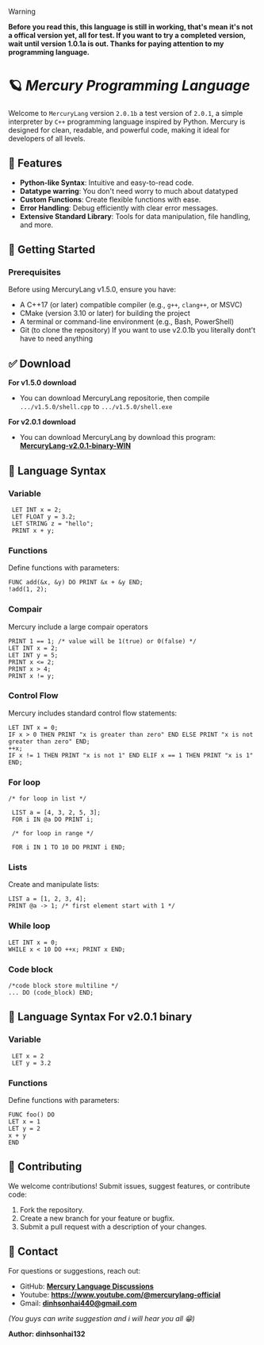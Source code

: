 > [!WARNING]
> **Before you read this, this language is still in working, that's mean it's not a offical version yet, all for test. If you want to try a completed version, wait until version 1.0.1a is out. Thanks for paying attention to my programming language.**

# 🪐 *Mercury Programming Language*

Welcome to ```MercuryLang``` version ```2.0.1b``` a test version of ```2.0.1```, a simple interpreter by ```C++``` programming language inspired by Python. Mercury is designed for clean, readable, and powerful code, making it ideal for developers of all levels.

## 🌟 Features

- **Python-like Syntax**: Intuitive and easy-to-read code.
- **Datatype warring**: You don't need worry to much about datatyped
- **Custom Functions**: Create flexible functions with ease.
- **Error Handling**: Debug efficiently with clear error messages.
- **Extensive Standard Library**: Tools for data manipulation, file handling, and more.

## 📒 Getting Started

### Prerequisites

Before using MercuryLang v1.5.0, ensure you have:
- A C++17 (or later) compatible compiler (e.g., `g++`, `clang++`, or MSVC)
- CMake (version 3.10 or later) for building the project
- A terminal or command-line environment (e.g., Bash, PowerShell)
- Git (to clone the repository)
If you want to use v2.0.1b you literally dont't have to need anything 

## ✅ Download
**For v1.5.0 download**
 - You can download MercuryLang repositorie, then compile ```.../v1.5.0/shell.cpp``` to ```.../v1.5.0/shell.exe```

**For v2.0.1 download**
 - You can download MercuryLang by download this program: **[MercuryLang-v2.0.1-binary-WIN](https://github.com/dinhsonhai132/MercuryLang-download/raw/refs/heads/main/MercuryLang-v2.0.1-binary-WINx64.exe)**

## 🔧 Language Syntax
### Variable
```mercury
 LET INT x = 2;
 LET FLOAT y = 3.2;
 LET STRING z = "hello";
 PRINT x + y;
```
### Functions
 Define functions with parameters:
 ```mercury
FUNC add(&x, &y) DO PRINT &x + &y END;
 !add(1, 2);
```
 ### Compair
 Mercury include a large compair operators
 ```mercury
 PRINT 1 == 1; /* value will be 1(true) or 0(false) */
 LET INT x = 2;
 LET INT y = 5;
 PRINT x <= 2;
 PRINT x > 4;
 PRINT x != y;
 ```
### Control Flow
 Mercury includes standard control flow statements:
 ```mercury
 LET INT x = 0;
 IF x > 0 THEN PRINT "x is greater than zero" END ELSE PRINT "x is not greater than zero" END;
 ++x;
 IF x != 1 THEN PRINT "x is not 1" END ELIF x == 1 THEN PRINT "x is 1" END;
 ```
### For loop
```mercury
/* for loop in list */
 
 LIST a = [4, 3, 2, 5, 3];
 FOR i IN @a DO PRINT i;
 
 /* for loop in range */
 
 FOR i IN 1 TO 10 DO PRINT i END;
 ```
### Lists
 Create and manipulate lists:
 ```mercury
 LIST a = [1, 2, 3, 4];
 PRINT @a -> 1; /* first element start with 1 */
 ```
### While loop
 ```mercury
 LET INT x = 0;
 WHILE x < 10 DO ++x; PRINT x END;
 ```
 ### Code block
 ```mercury
 /*code block store multiline */
 ... DO (code_block) END;
 ```

## 🔧 Language Syntax For v2.0.1 binary

### Variable
```mercury
 LET x = 2
 LET y = 3.2
```
### Functions
 Define functions with parameters:
 ```mercury
FUNC foo() DO
LET x = 1
LET y = 2
x + y
END
```

## 🤝 Contributing

We welcome contributions! Submit issues, suggest features, or contribute code:

1. Fork the repository.
2. Create a new branch for your feature or bugfix.
3. Submit a pull request with a description of your changes.

## 🔎 Contact

For questions or suggestions, reach out:

- GitHub: **[Mercury Language Discussions](https://github.com/dinhsonhai132/Mercury-Langluage/discussions/1)**
- Youtube: **https://www.youtube.com/@mercurylang-official**
- Gmail: **dinhsonhai440@gmail.com**

*(You guys can write suggestion and i will hear you all 😁)*

**Author: dinhsonhai132**
